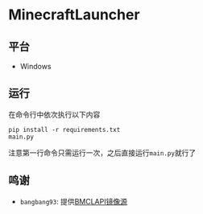 # MinecraftLauncher

## 平台
- Windows

## 运行
在命令行中依次执行以下内容
```
pip install -r requirements.txt
main.py
```
注意第一行命令只需运行一次，之后直接运行`main.py`就行了

## 鸣谢
- `bangbang93`: 提供[BMCLAPI镜像源](https://bmclapidoc.bangbang93.com/)